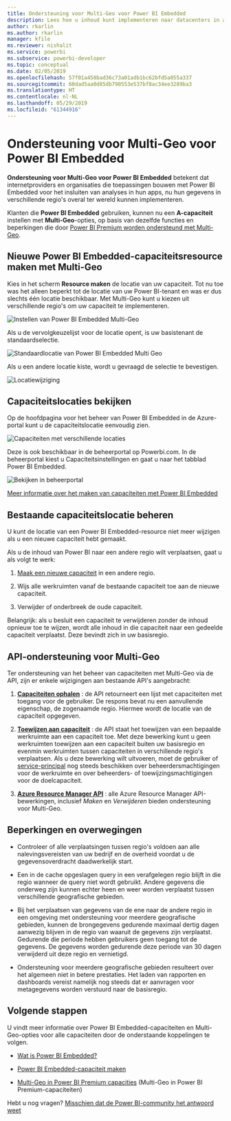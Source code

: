 ```yaml
---
title: Ondersteuning voor Multi-Geo voor Power BI Embedded
description: Lees hoe u inhoud kunt implementeren naar datacenters in andere regio's dan de basisregio van Power BI Embedded.
author: rkarlin
ms.author: rkarlin
manager: kfile
ms.reviewer: nishalit
ms.service: powerbi
ms.subservice: powerbi-developer
ms.topic: conceptual
ms.date: 02/05/2019
ms.openlocfilehash: 57f01a458bad36c73a01adb1bc62bfd5a055a337
ms.sourcegitcommit: 60dad5aa0d85db790553e537bf8ac34ee3289ba3
ms.translationtype: HT
ms.contentlocale: nl-NL
ms.lasthandoff: 05/29/2019
ms.locfileid: "61344916"
---
```

# <a name="multi-geo-support-for-power-bi-embedded"></a>Ondersteuning voor Multi-Geo voor Power BI Embedded

**Ondersteuning voor Multi-Geo voor Power BI Embedded** betekent dat internetproviders en organisaties die toepassingen bouwen met Power BI Embedded voor het insluiten van analyses in hun apps, nu hun gegevens in verschillende regio's overal ter wereld kunnen implementeren.

Klanten die **Power BI Embedded** gebruiken, kunnen nu een **A-capaciteit** instellen met **Multi-Geo**-opties, op basis van dezelfde functies en beperkingen die door [Power BI Premium worden ondersteund met Multi-Geo](../service-admin-premium-Multi-Geo.md).

## <a name="creating-new-power-bi-embedded-capacity-resource-with-multi-geo"></a>Nieuwe Power BI Embedded-capaciteitsresource maken met Multi-Geo

Kies in het scherm **Resource maken** de locatie van uw capaciteit. Tot nu toe was het alleen beperkt tot de locatie van uw Power BI-tenant en was er dus slechts één locatie beschikbaar. Met Multi-Geo kunt u kiezen uit verschillende regio's om uw capaciteit te implementeren.

![Instellen van Power BI Embedded Multi-Geo](media/embedded-multi-geo/pbie-multi-geo-setup.png)

Als u de vervolgkeuzelijst voor de locatie opent, is uw basistenant de standaardselectie.
  
![Standaardlocatie van Power BI Embedded Multi Geo](media/embedded-multi-geo/pbie-multi-geo-default-location.png)

Als u een andere locatie kiste, wordt u gevraagd de selectie te bevestigen.

![Locatiewijziging](media/embedded-multi-geo/pbie-multi-geo-location-change.png)

## <a name="view-capacity-location"></a>Capaciteitslocaties bekijken

Op de hoofdpagina voor het beheer van Power BI Embedded in de Azure-portal kunt u de capaciteitslocatie eenvoudig zien.

![Capaciteiten met verschillende locaties](media/embedded-multi-geo/pbie-multi-geo-location-different.png)

Deze is ook beschikbaar in de beheerportal op Powerbi.com. In de beheerportal kiest u Capaciteitsinstellingen en gaat u naar het tabblad Power BI Embedded.

![Bekijken in beheerportal](media/embedded-multi-geo/pbie-multi-geo-admin-portal.png)

[Meer informatie over het maken van capaciteiten met Power BI Embedded](azure-pbie-create-capacity.md)

## <a name="manage-existing-capacities-location"></a>Bestaande capaciteitslocatie beheren

U kunt de locatie van een Power BI Embedded-resource niet meer wijzigen als u een nieuwe capaciteit hebt gemaakt.

Als u de inhoud van Power BI naar een andere regio wilt verplaatsen, gaat u als volgt te werk:

1. [Maak een nieuwe capaciteit](azure-pbie-create-capacity.md) in een andere regio.

2. Wijs alle werkruimten vanaf de bestaande capaciteit toe aan de nieuwe capaciteit.

3. Verwijder of onderbreek de oude capaciteit.

Belangrijk: als u besluit een capaciteit te verwijderen zonder de inhoud opnieuw toe te wijzen, wordt alle inhoud in die capaciteit naar een gedeelde capaciteit verplaatst. Deze bevindt zich in uw basisregio.

## <a name="api-support-for-multi-geo"></a>API-ondersteuning voor Multi-Geo

Ter ondersteuning van het beheer van capaciteiten met Multi-Geo via de API, zijn er enkele wijzigingen aan bestaande API's aangebracht:

1. **[Capaciteiten ophalen](https://docs.microsoft.com/rest/api/power-bi/capacities/getcapacities)** : de API retourneert een lijst met capaciteiten met toegang voor de gebruiker. De respons bevat nu een aanvullende eigenschap, de zogenaamde regio. Hiermee wordt de locatie van de capaciteit opgegeven.

2. **[Toewijzen aan capaciteit](https://docs.microsoft.com/rest/api/power-bi/capacities)** : de API staat het toewijzen van een bepaalde werkruimte aan een capaciteit toe. Met deze bewerking kunt u geen werkruimten toewijzen aan een capaciteit buiten uw basisregio en evenmin werkruimten tussen capaciteiten in verschillende regio's verplaatsen. Als u deze bewerking wilt uitvoeren, moet de gebruiker of [service-principal](embed-service-principal.md) nog steeds beschikken over beheerdersmachtigingen voor de werkruimte en over beheerders- of toewijzingsmachtigingen voor de doelcapaciteit.

3. **[Azure Resource Manager API](https://docs.microsoft.com/rest/api/power-bi-embedded/capacities)** : alle Azure Resource Manager API-bewerkingen, inclusief *Maken* en *Verwijderen* bieden ondersteuning voor Multi-Geo.

## <a name="limitations-and-considerations"></a>Beperkingen en overwegingen

* Controleer of alle verplaatsingen tussen regio's voldoen aan alle nalevingsvereisten van uw bedrijf en de overheid voordat u de gegevensoverdracht daadwerkelijk start.

* Een in de cache opgeslagen query in een verafgelegen regio blijft in die regio wanneer de query niet wordt gebruikt. Andere gegevens die onderweg zijn kunnen echter heen en weer worden verplaatst tussen verschillende geografische gebieden.

* Bij het verplaatsen van gegevens van de ene naar de andere regio in een omgeving met ondersteuning voor meerdere geografische gebieden, kunnen de brongegevens gedurende maximaal dertig dagen aanwezig blijven in de regio van waaruit de gegevens zijn verplaatst. Gedurende die periode hebben gebruikers geen toegang tot de gegevens. De gegevens worden gedurende deze periode van 30 dagen verwijderd uit deze regio en vernietigd.

* Ondersteuning voor meerdere geografische gebieden resulteert over het algemeen niet in betere prestaties. Het laden van rapporten en dashboards vereist namelijk nog steeds dat er aanvragen voor metagegevens worden verstuurd naar de basisregio.

## <a name="next-steps"></a>Volgende stappen

U vindt meer informatie over Power BI Embedded-capaciteiten en Multi-Geo-opties voor alle capaciteiten door de onderstaande koppelingen te volgen.

* [Wat is Power BI Embedded?](azure-pbie-what-is-power-bi-embedded.md)

* [Power BI Embedded-capaciteit maken](azure-pbie-create-capacity.md)

* [Multi-Geo in Power BI Premium capacities](../service-admin-premium-multi-geo.md) (Multi-Geo in Power BI Premium-capaciteiten)

Hebt u nog vragen? [Misschien dat de Power BI-community het antwoord weet](http://community.powerbi.com/)